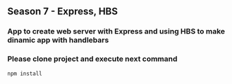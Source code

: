 ## Season 7 - Express, HBS
### App to create web server with Express and using HBS to make dinamic app with handlebars
### Please clone project and execute next command

```
npm install
```